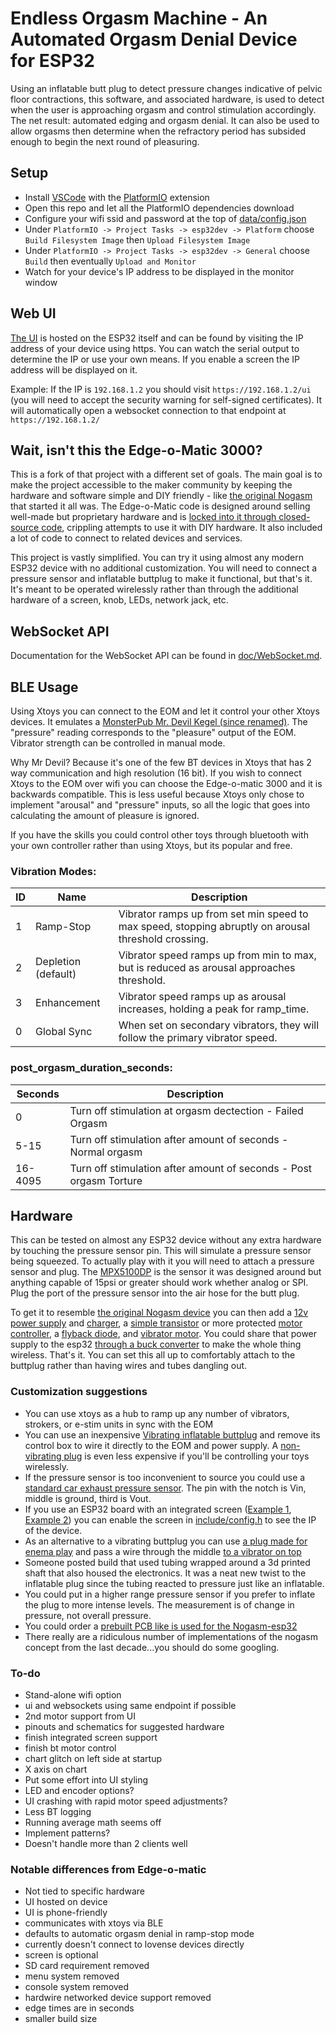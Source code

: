 # Endless Orgasm Machine - An Automated Orgasm Denial Device for ESP32

Using an inflatable butt plug to detect pressure changes indicative of pelvic floor contractions, this
software, and associated hardware, is used to detect when the user is approaching orgasm and control
stimulation accordingly. The net result: automated edging and orgasm denial.  It can also be used to allow orgasms then
determine when the refractory period has subsided enough to begin the next round of pleasuring. 

## Setup 
- Install [VSCode](https://code.visualstudio.com/) with the [PlatformIO](https://platformio.org/) extension
- Open this repo and let all the PlatformIO dependencies download
- Configure your wifi ssid and password at the top of [data/config.json](data/config.json)
- Under ```PlatformIO -> Project Tasks -> esp32dev -> Platform``` choose ```Build Filesystem Image``` then ```Upload Filesystem Image```
- Under ```PlatformIO -> Project Tasks -> esp32dev -> General``` choose ```Build``` then eventually ```Upload and Monitor```
- Watch for your device's IP address to be displayed in the monitor window

## Web UI

[The UI](eomui/README.md) is hosted on the ESP32 itself and can be found by visiting the IP address of your device using https.  You can watch the serial output to determine the IP or use your own means.  If you enable a screen the IP address will be displayed on it.  

Example: If the IP is ```192.168.1.2``` you should visit ```https://192.168.1.2/ui``` (you will need to accept the security warning for self-signed certificates).  It will automatically open a websocket connection to that endpoint at ```https://192.168.1.2/```  

## Wait, isn't this the Edge-o-Matic 3000?

This is a fork of that project with a different set of goals.  The main goal is to make the project accessible to the maker community by keeping the hardware and software simple and DIY friendly - like [the original Nogasm](https://github.com/nogasm/nogasm) that started it all was.  The Edge-o-Matic code is designed around selling well-made but proprietary hardware and is [locked into it through closed-source code](https://github.com/MausTec/eom-hal-dist), crippling attempts to use it with DIY hardware.  It also included a lot of code to connect to related devices and services.

This project is vastly simplified.  You can try it using almost any modern ESP32 device with no additional customization.  You will need to connect a pressure sensor and inflatable buttplug to make it functional, but that's it.  It's meant to be operated wirelessly rather than through the additional hardware of a screen, knob, LEDs, network jack, etc.

## WebSocket API

Documentation for the WebSocket API can be found in [doc/WebSocket.md](doc/WebSocket.md).

## BLE Usage
Using Xtoys you can connect to the EOM and let it control your other Xtoys devices.  It emulates a [MonsterPub Mr. Devil Kegel (since renamed)](https://monsterpub.com/products/mp2-u-shaped-remote-egg-with-kegel).  The "pressure" reading corresponds to the "pleasure" output of the EOM.  Vibrator strength can be controlled in manual mode.  

Why Mr Devil?  Because it's one of the few BT devices in Xtoys that has 2 way communication and high resolution (16 bit).  If you wish to connect Xtoys to the EOM over wifi you can choose the Edge-o-matic 3000 and it is backwards compatible.  This is less useful because Xtoys only chose to implement "arousal" and "pressure" inputs, so all the logic that goes into calculating the amount of pleasure is ignored.  

If you have the skills you could control other toys through bluetooth with your own controller rather than using Xtoys, but its popular and free.

### Vibration Modes:

|ID|Name|Description|
|---|---|---|
|1|Ramp-Stop|Vibrator ramps up from set min speed to max speed, stopping abruptly on arousal threshold crossing.|
|2|Depletion (default)|Vibrator speed ramps up from min to max, but is reduced as arousal approaches threshold.|
|3|Enhancement|Vibrator speed ramps up as arousal increases, holding a peak for ramp_time.|
|0|Global Sync|When set on secondary vibrators, they will follow the primary vibrator speed.|

### post_orgasm_duration_seconds:
|Seconds|Description|
|---|---|
|0|Turn off stimulation at orgasm dectection - Failed Orgasm|
|5-15|Turn off stimulation after amount of seconds - Normal orgasm|
|16-4095|Turn off stimulation after amount of seconds - Post orgasm Torture|

## Hardware

This can be tested on almost any ESP32 device without any extra hardware by touching the pressure sensor pin.  This will simulate a pressure sensor being squeezed.  To actually play with it you will need to attach a pressure sensor and plug.  The [MPX5100DP](https://www.digikey.com/en/products/detail/nxp-usa-inc/MPX5100DP/464060) is the sensor it was designed around but anything capable of 15psi or greater should work whether analog or SPI.  Plug the port of the pressure sensor into the air hose for the butt plug.  

To get it to resemble [the original Nogasm device](https://github.com/nogasm/nogasm) you can then add a [12v power supply](https://www.amazon.com/ACEIRMC-Battery-Plastic-Storage-Connect/dp/B0986RMKBJ) and [charger](https://www.amazon.com/Battery-Charger-Lithium-Display-RC123A/dp/B0CRKSFTK9), a [simple transistor](https://www.amazon.com/ALLECIN-IRF4905-Transistors-IRF4905PBF-Transistor/dp/B0CBKGJT9N) or more protected [motor controller](https://www.amazon.com/High-Power-Adjustment-Electronic-Controller-Brightness/dp/B0DZP1NCVW), a [flyback diode](https://www.amazon.com/15SQ045-Diodes-Schottky-Blocking-Silicon/dp/B0D4F2WVS5), and [vibrator motor](https://www.amazon.com/RPTCOTU-R555-Vibration-Motor-Electrodynamic/dp/B0CSYWK5KQ).  You could share that power supply to the esp32 [through a buck converter](https://www.amazon.com/Regulator-Reducer-Converter-Aircraft-MP1584EN/dp/B0B779ZYN1) to make the whole thing wireless.  That's it.  You can set this all up to comfortably attach to the buttplug rather than having wires and tubes dangling out.  

### Customization suggestions 
- You can use xtoys as a hub to ramp up any number of vibrators, strokers, or e-stim units in sync with the EOM
- You can use an inexpensive [Vibrating inflatable buttplug](https://www.amazon.com/Lovehoney-Black-Inflatable-Vibrating-Back/dp/B092VVXM63) and remove its control box to wire it directly to the EOM and power supply.  A [non-vibrating plug](https://www.amazon.com/Inflatable-Expandable-Stimulator-Beginners-Detachable/dp/B0DSPKVPM1) is even less expensive if you'll be controlling your toys wirelessly.
- If the pressure sensor is too inconvenient to source you could use a [standard car exhaust pressure sensor](https://www.amazon.com/dp/B0997VKYQ9).  The pin with the notch is Vin, middle is ground, third is Vout.
- If you use an ESP32 board with an integrated screen ([Example 1](https://www.amazon.com/ideaspark-Development-Integrated-Wireless-Micropython), [Example 2](https://www.amazon.com/Waveshare-Development-Frequency-Single-Core-Processor/dp/B0DHTMYTCY)) you can enable the screen in [include/config.h](include/config.h) to see the IP of the device.
- As an alternative to a vibrating buttplug you can use [a plug made for enema play](https://www.amazon.com/Inflatable-Congestion-Cleaning-Expansion-Beginner/dp/B0CZRLPLQC) and pass a wire through the middle [to a vibrator on top](https://www.amazon.com/dp/B0024XI1LG)
- Someone posted build that used tubing wrapped around a 3d printed shaft that also housed the electronics.  It was a neat new twist to the inflatable plug since the tubing reacted to pressure just like an inflatable.
- You could put in a higher range pressure sensor if you prefer to inflate the plug to more intense levels.  The measurement is of change in pressure, not overall pressure.
- You could order a [prebuilt PCB like is used for the Nogasm-esp32](https://github.com/Mathew3000/nogasm-esp32) 
- There really are a ridiculous number of implementations of the nogasm concept from the last decade...you should do some googling.



### To-do
- Stand-alone wifi option
- ui and websockets using same endpoint if possible
- 2nd motor support from UI
- pinouts and schematics for suggested hardware
- finish integrated screen support
- finish bt motor control
- chart glitch on left side at startup
- X axis on chart
- Put some effort into UI styling
- LED and encoder options?
- UI crashing with rapid motor speed adjustments?
- Less BT logging
- Running average math seems off
- Implement patterns?
- Doesn't handle more than 2 clients well

### Notable differences from Edge-o-matic
- Not tied to specific hardware
- UI hosted on device
- UI is phone-friendly
- communicates with xtoys via BLE
- defaults to automatic orgasm denial in ramp-stop mode
- currently doesn't connect to lovense devices directly
- screen is optional
- SD card requirement removed
- menu system removed
- console system removed
- hardwire networked device support removed 
- edge times are in seconds
- smaller build size

